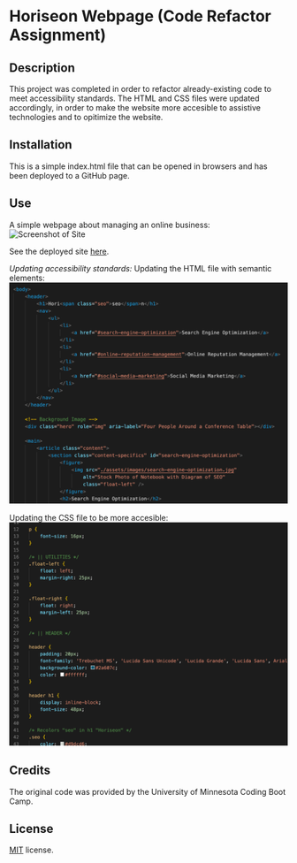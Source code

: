 # Horiseon Webpage (Code Refactor Assignment)

## Description

This project was completed in order to refactor already-existing code to meet accessibility standards. The HTML and CSS files were updated accordingly, in order to make the website more accesible to assistive technologies and to opitimize the website. 

## Installation

This is a simple index.html file that can be opened in browsers and has been deployed to a GitHub page. 

## Use

A simple webpage about managing an online business:  
  ![Screenshot of Site](assets/images/Horiseon.png)
  
  See the deployed site [here](https://msteblu.github.io/horiseon_refactor/).
  
*Updating accessibility standards:*
Updating the HTML file with semantic elements: 
  <img src="assets/images/html.png" width="550px">
 
Updating the CSS file to be more accesible: 
  <img src="assets/images/css.png" width="550px">
 
  
## Credits

The original code was provided by the University of Minnesota Coding Boot Camp. 

## License

[MIT](https://github.com/microsoft/vscode/blob/main/LICENSE.txt) license. 
